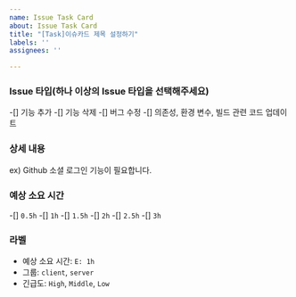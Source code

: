 ```yaml
---
name: Issue Task Card
about: Issue Task Card
title: "[Task]이슈카드 제목 설정하기"
labels: ''
assignees: ''

---
```


### Issue 타입(하나 이상의 Issue 타입을 선택해주세요)
-[] 기능 추가
-[] 기능 삭제
-[] 버그 수정
-[] 의존성, 환경 변수, 빌드 관련 코드 업데이트

### 상세 내용
ex) Github 소셜 로그인 기능이 필요합니다.

### 예상 소요 시간
-[] `0.5h`
-[] `1h`
-[] `1.5h`
-[] `2h`
-[] `2.5h`
-[] `3h`

### 라벨
- 예상 소요 시간: `E: 1h`
- 그룹: `client`, `server`
- 긴급도: `High`, `Middle`, `Low`
